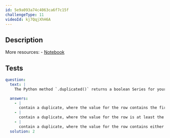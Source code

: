 ```yaml
---
id: 5e9a093a74c4063ca6f7c15f
challengeType: 11
videoId: kj7QqjXhH6A
---
```


## Description

<section id='description'>
More resources:
- <a href="https://notebooks.ai/rmotr-curriculum/data-cleaning-rmotr-freecodecamp-fd76fa59" target='_blank'>Notebook</a>
</section>

## Tests

<section id='tests'>

```yml
question:
  text: |
    The Python method `.duplicated()` returns a boolean Series for your DataFrame. `True` is the return value for rows that:

  answers:
    - |
      contain a duplicate, where the value for the row contains the first occurrence of that value.
    - |
      contain a duplicate, where the value for the row is at least the second occurrence of that value.
    - |
      contain a duplicate, where the value for the row contains either the first or second occurrence.
  solution: 2
```

</section>
